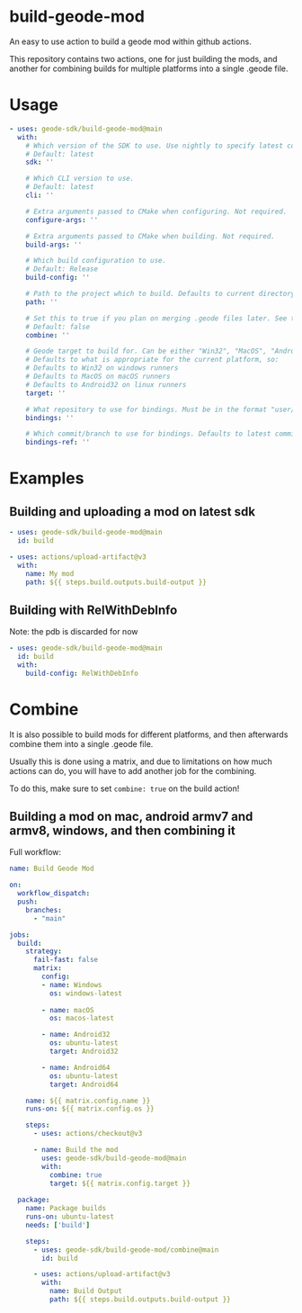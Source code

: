 # build-geode-mod
An easy to use action to build a geode mod within github actions.

This repository contains two actions, one for just building the mods, and another for combining builds for multiple platforms into a single .geode file.

# Usage
```yml
- uses: geode-sdk/build-geode-mod@main
  with:
    # Which version of the SDK to use. Use nightly to specify latest commit
    # Default: latest
    sdk: ''

    # Which CLI version to use.
    # Default: latest
    cli: ''

    # Extra arguments passed to CMake when configuring. Not required.
    configure-args: ''

    # Extra arguments passed to CMake when building. Not required.
    build-args: ''

    # Which build configuration to use.
    # Default: Release
    build-config: ''

    # Path to the project which to build. Defaults to current directory.
    path: ''

    # Set this to true if you plan on merging .geode files later. See the README for more info.
    # Default: false
    combine: ''

    # Geode target to build for. Can be either "Win32", "MacOS", "Android32" or "Android64".
    # Defaults to what is appropriate for the current platform, so:
    # Defaults to Win32 on windows runners
    # Defaults to MacOS on macOS runners
    # Defaults to Android32 on linux runners
    target: ''

    # What repository to use for bindings. Must be in the format "user/repo". Not required.
    bindings: ''

    # Which commit/branch to use for bindings. Defaults to latest commit in main branch. Not required.
    bindings-ref: ''
```

# Examples

## Building and uploading a mod on latest sdk
```yml
- uses: geode-sdk/build-geode-mod@main
  id: build

- uses: actions/upload-artifact@v3
  with:
    name: My mod
    path: ${{ steps.build.outputs.build-output }}
```

## Building with RelWithDebInfo
Note: the pdb is discarded for now
```yml
- uses: geode-sdk/build-geode-mod@main
  id: build
  with:
    build-config: RelWithDebInfo
```

# Combine
It is also possible to build mods for different platforms, and then afterwards combine them into a single .geode file.

Usually this is done using a matrix, and due to limitations on how much actions can do, you will have to add another job for the combining.

To do this, make sure to set `combine: true` on the build action!

## Building a mod on mac, android armv7 and armv8, windows, and then combining it
Full workflow:
```yml
name: Build Geode Mod

on:
  workflow_dispatch:
  push:
    branches:
      - "main"

jobs:
  build:
    strategy:
      fail-fast: false
      matrix:
        config:
        - name: Windows
          os: windows-latest
          
        - name: macOS
          os: macos-latest

        - name: Android32
          os: ubuntu-latest
          target: Android32

        - name: Android64
          os: ubuntu-latest
          target: Android64

    name: ${{ matrix.config.name }}
    runs-on: ${{ matrix.config.os }}

    steps:
      - uses: actions/checkout@v3

      - name: Build the mod
        uses: geode-sdk/build-geode-mod@main
        with:
          combine: true
          target: ${{ matrix.config.target }}
      
  package:
    name: Package builds
    runs-on: ubuntu-latest
    needs: ['build']

    steps:
      - uses: geode-sdk/build-geode-mod/combine@main
        id: build

      - uses: actions/upload-artifact@v3
        with:
          name: Build Output
          path: ${{ steps.build.outputs.build-output }}

```
